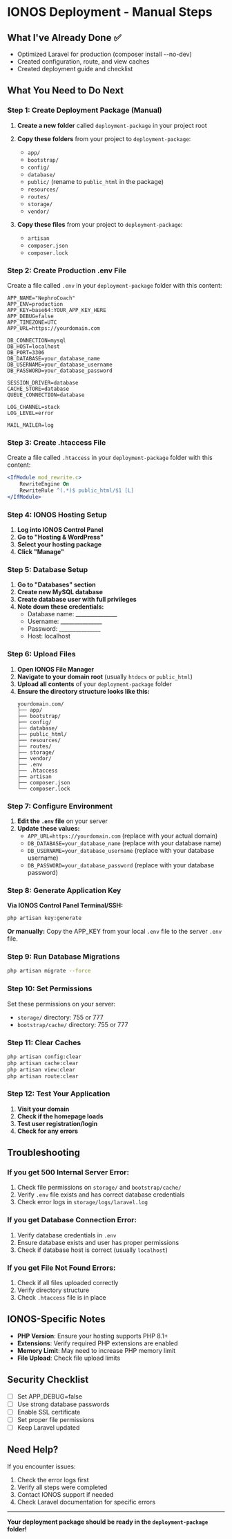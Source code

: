 # IONOS Deployment - Manual Steps

## What I've Already Done ✅
- Optimized Laravel for production (composer install --no-dev)
- Created configuration, route, and view caches
- Created deployment guide and checklist

## What You Need to Do Next

### Step 1: Create Deployment Package (Manual)

1. **Create a new folder** called `deployment-package` in your project root

2. **Copy these folders** from your project to `deployment-package`:
   - `app/`
   - `bootstrap/`
   - `config/`
   - `database/`
   - `public/` (rename to `public_html` in the package)
   - `resources/`
   - `routes/`
   - `storage/`
   - `vendor/`

3. **Copy these files** from your project to `deployment-package`:
   - `artisan`
   - `composer.json`
   - `composer.lock`

### Step 2: Create Production .env File

Create a file called `.env` in your `deployment-package` folder with this content:

```env
APP_NAME="NephroCoach"
APP_ENV=production
APP_KEY=base64:YOUR_APP_KEY_HERE
APP_DEBUG=false
APP_TIMEZONE=UTC
APP_URL=https://yourdomain.com

DB_CONNECTION=mysql
DB_HOST=localhost
DB_PORT=3306
DB_DATABASE=your_database_name
DB_USERNAME=your_database_username
DB_PASSWORD=your_database_password

SESSION_DRIVER=database
CACHE_STORE=database
QUEUE_CONNECTION=database

LOG_CHANNEL=stack
LOG_LEVEL=error

MAIL_MAILER=log
```

### Step 3: Create .htaccess File

Create a file called `.htaccess` in your `deployment-package` folder with this content:

```apache
<IfModule mod_rewrite.c>
    RewriteEngine On
    RewriteRule ^(.*)$ public_html/$1 [L]
</IfModule>
```

### Step 4: IONOS Hosting Setup

1. **Log into IONOS Control Panel**
2. **Go to "Hosting & WordPress"**
3. **Select your hosting package**
4. **Click "Manage"**

### Step 5: Database Setup

1. **Go to "Databases" section**
2. **Create new MySQL database**
3. **Create database user with full privileges**
4. **Note down these credentials:**
   - Database name: _______________
   - Username: _______________
   - Password: _______________
   - Host: localhost

### Step 6: Upload Files

1. **Open IONOS File Manager**
2. **Navigate to your domain root** (usually `htdocs` or `public_html`)
3. **Upload all contents** of your `deployment-package` folder
4. **Ensure the directory structure looks like this:**
   ```
   yourdomain.com/
   ├── app/
   ├── bootstrap/
   ├── config/
   ├── database/
   ├── public_html/
   ├── resources/
   ├── routes/
   ├── storage/
   ├── vendor/
   ├── .env
   ├── .htaccess
   ├── artisan
   ├── composer.json
   └── composer.lock
   ```

### Step 7: Configure Environment

1. **Edit the `.env` file** on your server
2. **Update these values:**
   - `APP_URL=https://yourdomain.com` (replace with your actual domain)
   - `DB_DATABASE=your_database_name` (replace with your database name)
   - `DB_USERNAME=your_database_username` (replace with your database username)
   - `DB_PASSWORD=your_database_password` (replace with your database password)

### Step 8: Generate Application Key

**Via IONOS Control Panel Terminal/SSH:**
```bash
php artisan key:generate
```

**Or manually:** Copy the APP_KEY from your local `.env` file to the server `.env` file.

### Step 9: Run Database Migrations

```bash
php artisan migrate --force
```

### Step 10: Set Permissions

Set these permissions on your server:
- `storage/` directory: 755 or 777
- `bootstrap/cache/` directory: 755 or 777

### Step 11: Clear Caches

```bash
php artisan config:clear
php artisan cache:clear
php artisan view:clear
php artisan route:clear
```

### Step 12: Test Your Application

1. **Visit your domain**
2. **Check if the homepage loads**
3. **Test user registration/login**
4. **Check for any errors**

## Troubleshooting

### If you get 500 Internal Server Error:
1. Check file permissions on `storage/` and `bootstrap/cache/`
2. Verify `.env` file exists and has correct database credentials
3. Check error logs in `storage/logs/laravel.log`

### If you get Database Connection Error:
1. Verify database credentials in `.env`
2. Ensure database exists and user has proper permissions
3. Check if database host is correct (usually `localhost`)

### If you get File Not Found Errors:
1. Check if all files uploaded correctly
2. Verify directory structure
3. Check `.htaccess` file is in place

## IONOS-Specific Notes

- **PHP Version**: Ensure your hosting supports PHP 8.1+
- **Extensions**: Verify required PHP extensions are enabled
- **Memory Limit**: May need to increase PHP memory limit
- **File Upload**: Check file upload limits

## Security Checklist

- [ ] Set APP_DEBUG=false
- [ ] Use strong database passwords
- [ ] Enable SSL certificate
- [ ] Set proper file permissions
- [ ] Keep Laravel updated

## Need Help?

If you encounter issues:
1. Check the error logs first
2. Verify all steps were completed
3. Contact IONOS support if needed
4. Check Laravel documentation for specific errors

---

**Your deployment package should be ready in the `deployment-package` folder!**
